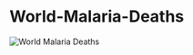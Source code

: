 # World-Malaria-Deaths
![World Malaria Deaths](https://github.com/Lordleomax/World-Malaria-Deaths/assets/131598329/aa93186c-3adf-4b60-8204-dec47e74b6e1)
